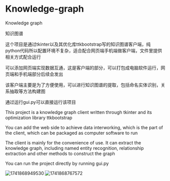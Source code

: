 # Knowledge-graph
Knowledge graph

知识图谱

这个项目是通过tkinter以及其优化库ttkbootstrap写的知识图谱客户端，纯python代码所以配置环境不复杂，适合配合网页端手机端做客户端，文件里提供相关方式配合运行

可以添加网页端实现数据互通，这是客户端的部分，可以打包成电脑软件运行，网页端和手机端部分后续会发出

该客户端主要是为了方便使用，可以进行知识图谱的提取，包括命名实体识别，关系抽取等方法构建图

通过运行gui.py可以直接运行该项目

This project is a knowledge graph client written through tkinter and its optimization library ttkbootstrap

You can add the web side to achieve data interworking, which is the part of the client, which can be packaged as computer software to run

The client is mainly for the convenience of use. It can extract the knowledge graph, including named entity recognition, relationship extraction and other methods to construct the graph

You can run the project directly by running gui.py

![1741868949530](https://github.com/user-attachments/assets/edb88d8b-6cb1-49a1-a9e7-a2bf36d1e86f)
![1741868767572](https://github.com/user-attachments/assets/760904cc-89b9-438b-a1d0-a8e84e09934d)
